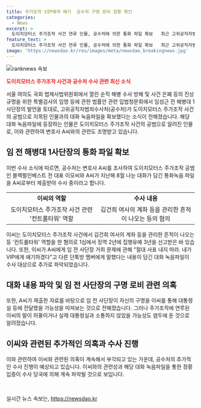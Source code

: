 ```yaml
---
title: 주가조작 VIP에게 얘기  공수처 구명 로비 정황 확인
categories:
  - News
excerpt: >
  도이치모터스 주가조작 사건 연루 인물, 공수처에 의한 통화 파일 확보   최근 고위공직자범죄수사처(공수처)가 도이치모터스 주가조작 사건에 관련된 대화 녹음 파일을 확보했다고 전해졌다. 이 파일은 도이치모터스 주가조작 사건의 공범으로 알려진 이씨와 변호사 A씨의 대화로, 이를 통해 임 전 사단장의 구명 로비 의혹이 제기되고 있다. 이에 대해 임 전 사단장은 자신이 해당 인물과의 관련을 부인하고 있다. 이와 관련된 증거들이 수사되고 있으며, 관련자들의 진술과 증거들을 토대로 이 사건의 진실이 밝혀질 것으로 기대된다.
feature_text: >
  도이치모터스 주가조작 사건 연루 인물, 공수처에 의한 통화 파일 확보   최근 고위공직자범죄수사처(공수처)가 도이치모터스 주가조작 사건에 관련된 대화 녹음 파일을 확보했다고 전해졌다. 이 파일은 도이치모터스 주가조작 사건의 공범으로 알려진 이씨와 변호사 A씨의 대화로, 이를 통해 임 전 사단장의 구명 로비 의혹이 제기되고 있다. 이에 대해 임 전 사단장은 자신이 해당 인물과의 관련을 부인하고 있다. 이와 관련된 증거들이 수사되고 있으며, 관련자들의 진술과 증거들을 토대로 이 사건의 진실이 밝혀질 것으로 기대된다.
image: 'https://newsdao.kr/res/images/meta/newsdao_breakingnews.jpg'
---
```


<p><img src="https://newsdao.kr/res/images/meta/newsdao_breakingnews.jpg" alt="ranknews 속보" /></p>

<p><b><span style="color: #ee2323;">도이치모터스 주가조작 사건과 공수처 수사 관련 최신 소식</span></b></p>

<p data-ke-size="size16">서울 여의도 국회 법제사법위원회에서 열린 순직 해병 수사 방해 및 사건 은폐 등의 진상규명을 위한 특별검사의 임명 등에 관한 법률안 관련 입법청문회에서 임성근 전 해병대 1사단장의 발언을 토대로, 고위공직자범죄수사처(공수처)가 도이치모터스 주가조작 사건의 공범으로 지목된 인물과의 대화 녹음파일을 확보했다는 소식이 전해졌습니다. 해당 대화 녹음파일에 등장하는 인물은 도이치모터스 주가조작 사건의 공범으로 알려진 인물로, 이와 관련하여 변호사 A씨와의 관련도 조명받고 있습니다.</p>

<h2 data-ke-size="size26">임 전 해병대 1사단장의 통화 파일 확보</h2>

<p data-ke-size="size16">이번 수사 소식에 따르면, 공수처는 변호사 A씨를 조사하여 도이치모터스 주가조작 공범인 블랙펄인베스트 전 대표 이모씨와 A씨가 지난해 8월 나눈 대화가 담긴 통화녹음 파일을 A씨로부터 제출받아 수사 중이라고 합니다.</p>

<table>
    <tr>
        <td style="text-align: center; height: 17px;"><b>이씨의 역할</b></td>
        <td style="text-align: center; height: 17px;"><b>수사 내용</b></td>
    </tr>
    <tr>
        <td style="text-align: center; height: 17px;">도이치모터스 주가조작 사건 관련 '컨트롤타워' 역할</td>
        <td style="text-align: center; height: 17px;">김건희 여사의 계좌 등을 관리한 흔적이 나오는 등의 혐의</td>
    </tr>
</table>

<p data-ke-size="size16">이씨는 도이치모터스 주가조작 사건에서 김건희 여사의 계좌 등을 관리한 흔적이 나오는 등 '컨트롤타워' 역할을 한 혐의로 1심에서 징역 2년에 집행유예 3년을 선고받은 바 있습니다. 또한, 이씨가 A씨에게 임 전 사단장 거취 문제에 관해 "절대 사표 내지 마라. 내가 VIP에게 얘기하겠다"고 다른 단톡방 멤버에게 말했다는 내용이 담긴 대화 녹음파일이 수사 대상으로 추가로 파악되었습니다.</p>

<h2 data-ke-size="size26">대화 내용 파악 및 임 전 사단장의 구명 로비 관련 의혹</h2>

<p data-ke-size="size16">또한, A씨가 제출한 자료를 바탕으로 임 전 사단장이 자신의 구명을 이씨를 통해 대통령실 등에 전달했을 가능성을 따져보는 것으로 전해졌습니다. 그러나 주가조작에 연루된 이씨의 말이 허풍이거나 실제 대통령실과 소통하지 않았을 가능성도 염두에 둔 것으로 알려졌습니다.</p>

<h2 data-ke-size="size26">이씨와 관련된 추가적인 의혹과 수사 진행</h2>

<p data-ke-size="size16">이와 관련하여 이씨와 관련된 의혹이 계속해서 부각되고 있는 가운데, 공수처의 추가적인 수사 진행이 예상되고 있습니다. 이씨와의 관련성과 해당 대화 녹음파일을 통한 정황 입증이 수사 당국에 의해 계속 파악될 것으로 보입니다.</p>

<p data-ke-size="size16">&nbsp;</p>
실시간 뉴스 속보는, <a href="https://newsdao.kr" rel="dofollow">https://newsdao.kr</a>


